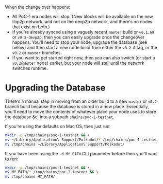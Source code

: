 When the change over happens:

- All PoC-1 era nodes will stop. (New blocks will be available on the new libp2p network, and not on the devp2p network, and there's no nodes that exist on both.)
- If you're already synced using a vaguely recent `master` build or `v0.1.69` or `v0.2-devp2p`, then you can easily upgrade once the changeover happens. You'll need to stop your node, upgrade the database (see below) and then start a new node build from either the `v0.2.0` tag, or the `v0.2` or `master` branches.
- If you want to get started right now, then you can also switch (or start a `v0.2`/`master` node) earlier, but your node will stall until the network switches runtime.

# Upgrading the Database

There's a manual step in moving from an older build to a new `master` or `v0.2` branch build because the database is stored in a new place. Essentially, you'll need to move the contents of whatever place your node uses to store the database &c. into a subpath `chains/poc-1-testnet`.

If you're using the defaults on Mac OS, then just run:

```sh
mkdir -p /tmp/chains/poc-1-testnet && \
mv ~/Library/Application\ Support/Polkadot/* /tmp/chains/poc-1-testnet && \
mv /tmp/chains ~/Library/Application\ Support/Polkadot/
```

If you have been using the `-d MY_PATH` CLI parameter before then you'll want to run:

```sh
mkdir -p /tmp/chains/poc-1-testnet && \
mv MY_PATH/* /tmp/chains/poc-1-testnet && \
mv /tmp/chains MY_PATH/
```

